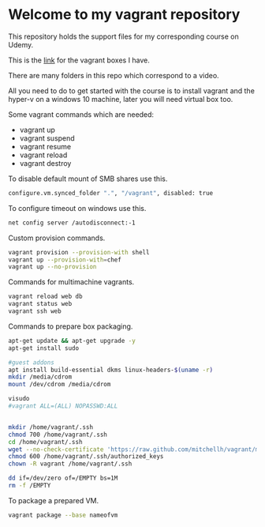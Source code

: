 # Welcome to my vagrant repository

This repository holds the support files for my corresponding course on Udemy.

This is the [link](https://app.vagrantup.com/r3ap3rpy) for the vagrant boxes I have.

There are many folders in this repo which correspond to a video.

All you need to do to get started with the course is to install vagrant and the hyper-v on a windows 10 machine, later you will need virtual box too.


Some vagrant commands which are needed:
 - vagrant up
 - vagrant suspend 
 - vagrant resume
 - vagrant reload
 - vagrant destroy


To disable default mount of SMB shares use this.

```bash
configure.vm.synced_folder ".", "/vagrant", disabled: true
```

To configure timeout on windows use this.

```bash
net config server /autodisconnect:-1
```

Custom provision commands.

```bash
vagrant provision --provision-with shell
vagrant up --provision-with=chef
vagrant up --no-provision
```

Commands for multimachine vagrants.

```bash
vagrant reload web db
vagrant status web
vagrant ssh web
```

Commands to prepare box packaging.

```bash
apt-get update && apt-get upgrade -y
apt-get install sudo

#guest addons
apt install build-essential dkms linux-headers-$(uname -r)
mkdir /media/cdrom
mount /dev/cdrom /media/cdrom

visudo
#vagrant ALL=(ALL) NOPASSWD:ALL


mkdir /home/vagrant/.ssh
chmod 700 /home/vagrant/.ssh
cd /home/vagrant/.ssh
wget --no-check-certificate 'https://raw.github.com/mitchellh/vagrant/master/keys/vagrant.pub' -O authorized_keys
chmod 600 /home/vagrant/.ssh/authorized_keys
chown -R vagrant /home/vagrant/.ssh

dd if=/dev/zero of=/EMPTY bs=1M
rm -f /EMPTY
```

To package a prepared VM.

```bash
vagrant package --base nameofvm
```